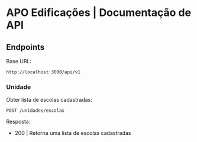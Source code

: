 # APO Edificações | Documentação de API

## Endpoints

Base URL:
```
http://localhost:3000/api/v1
```

### Unidade

Obter lista de escolas cadastradas:
```
POST /unidades/escolas
```

Resposta:
- 200 | Retorna uma lista de escolas cadastradas

